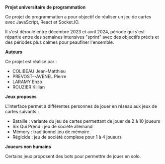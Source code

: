 **Projet universitaire de programmation**

Ce projet de programmation a pour objectif de réaliser un jeu de cartes avec JavaScript, React et Socket.IO.

Il s'est déroulé entre décembre 2023 et avril 2024, période qui s'est répartie entre des semaines intensives "sprint" avec des objectifs précis et des périodes plus calmes pour peaufiner l'ensemble.

**Auteurs**

Ce projet est réalisé par :
- COLIBEAU Jean-Matthieu
- PREVOST--AVENEL Pierre
- LARAMY Enzo
- ROUZIER Killian

**Jeux proposés**

L'interface permet à différentes personnes de jouer en réseau aux jeux de cartes suivants :
- Bataille : variante du jeu de cartes permettant de jouer de 2 à 10 joueurs
- Six Qui Prend : jeu de société allemand
- Mémory : traditionnel jeu de mémoire
- Régicide : jeu de société complexe pour 1 à 4 joueurs

**Joueurs non humains**

Certains jeux proposent des bots pour permettre de jouer en solo.
